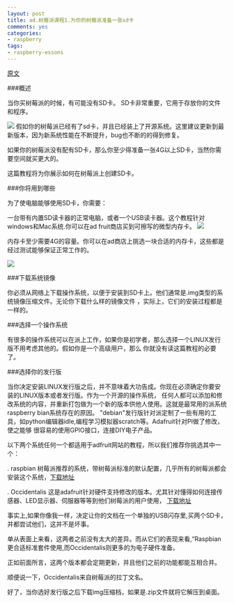 ```yaml
---
layout: post
title: ad.树莓派课程1.为你的树莓派准备一张sd卡
comments: yes
categories:
- raspberry
tags:
- raspberry-essons
---
```


[原文](http://learn.adafruit.com/adafruit-raspberry-pi-lesson-1-preparing-and-sd-card-for-your-raspberry-pi)

###概述

当你买树莓派的时候，有可能没有SD卡。
SD卡非常重要，它用于存放你的文件和程序。

<span class="image-1200">[![](/lazycat/05/raspberry/rasp-1.jpg)](http://500px.com/photo/29307621)</span>
假如你的树莓派已经有了sd卡，并且已经装上了开源系统。这里建议更新到最新版本，因为新系统性能在不断提升，bug也不断的的得到修复。


如果你的树莓派没有配有SD卡，那么你至少得准备一张4G以上SD卡，当然你需要空间就买更大的。

这篇教程将为你展示如何在树莓派上创建SD卡。


###你将用到哪些

为了使电脑能够使用SD卡，你需要：

一台带有内置SD读卡器的正常电脑，或者一个USB读卡器。这个教程针对windows和Mac系统.你可以在ad fruit商店买到可擦写的微型内存卡。
<span class="image-1200">[![](/lazycat/05/raspberry/rasp-2.jpg)](http://500px.com/photo/29307621)</span>

内存卡至少需要4G的容量。你可以在ad商店上挑选一块合适的内存卡，这些都是经过测试能够保证正常工作的。

<span class="image-1200">[![](/lazycat/05/raspberry/rasp-3.jpg)](http://500px.com/photo/29307621)</span>


###下载系统镜像

你必须从网络上下载操作系统，以便于安装到SD卡上。他们通常是.img类型的系统镜像压缩文件。无论你下载什么样的镜像文件
，实际上，它们的安装过程都是一样的。

###选择一个操作系统

有很多的操作系统可以在派上工作，如果你是初学者，那么选择一个LINUX发行版不用考虑其他的。假如你是一个高级用户，那么
你就没有读这篇教程的必要了。

###选择你的发行版

当你决定安装LINUX发行版之后，并不意味着大功告成。你现在必须确定你要安装的LINUX版本或者发行版。作为一个开源的操作系统，
任何人都可以添加和修改系统的内容，并重新打包做为一个新的版本供他人使用。这就是最常用的派系统raspberry bian系统存在的原因。
"debian"发行版针对派定制了一些有用的工具，如python编辑器idle,编程学习模拟器scratch等。Adafruit针对PI做了修改，使之能够
很容易的使用GPIO接口，连接DIY电子产品。

以下两个系统任何一个都适用于adfruit网站的教程，所以我们推荐你挑选其中一个：

.   raspbian 树莓派推荐的系统，带树莓派标准的默认配置，几乎所有的树莓派都会安装这个系统，[下载地址](http://www.raspberrypi.org/downloads)

.   Occidentalis 这是adafruit针对硬件支持修改的版本。尤其针对懂得如何连接传感器、LED显示器、伺服器等等到他们树莓派的用户使用，
[下载地址](http://learn.adafruit.com/adafruit-raspberry-pi-educational-linux-distro/)


事实上,如果你像我一样，决定让你的文档在一个单独的USB闪存里,买两个SD卡，并都尝试他们，这并不是坏事。


单从表面上来看，这两者之前没有太大的差异。而从它们的表现来看,“Raspbian更合适标准套件使用,而Occidentalis则更多的为电子硬件准备。

正如前面所言，这两个版本都会定期更新，并且他们之前的功能都能互相合并。

顺便说一下，Occidentalis来自树莓派的拉丁文名。

好了，当你选好发行版之后下载img压缩档，如果是.zip文件就将它解压到桌面。



